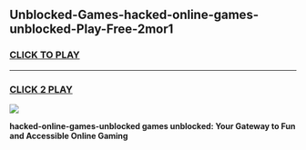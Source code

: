 
## Unblocked-Games-hacked-online-games-unblocked-Play-Free-2mor1
<h3>
<a href="https://premium76.site?title=hacked-online-games-unblocked&ref=09A">CLICK TO PLAY</a></h3>
<hr>

<h3>
<a href="https://premium76.site?title=hacked-online-games-unblocked&ref=09A">CLICK 2 PLAY</a>
  
</h3>

<a href="https://premium76.site?title=hacked-online-games-unblocked&ref=09A"><img src="https://clearcache.store/games.png"></a>


**hacked-online-games-unblocked games unblocked: Your Gateway to Fun and Accessible Online Gaming**
